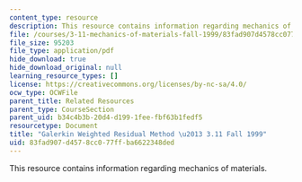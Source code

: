 ```yaml
---
content_type: resource
description: This resource contains information regarding mechanics of materials.
file: /courses/3-11-mechanics-of-materials-fall-1999/83fad907d4578cc077ffba6622348ded_MIT3_11F99_galerkin.pdf
file_size: 95203
file_type: application/pdf
hide_download: true
hide_download_original: null
learning_resource_types: []
license: https://creativecommons.org/licenses/by-nc-sa/4.0/
ocw_type: OCWFile
parent_title: Related Resources
parent_type: CourseSection
parent_uid: b34c4b3b-20d4-d199-1fee-fbf63b1fedf5
resourcetype: Document
title: "Galerkin Weighted Residual Method \u2013 3.11 Fall 1999"
uid: 83fad907-d457-8cc0-77ff-ba6622348ded
---
```

This resource contains information regarding mechanics of materials.
